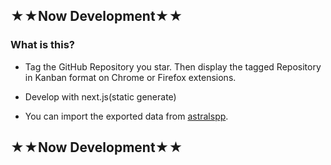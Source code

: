 ## ★★Now Development★★


### What is this?
- Tag the GitHub Repository you star. Then display the tagged Repository in Kanban format on Chrome or Firefox extensions.

- Develop with next.js(static generate)

- You can import the exported data from [astralspp](https://app.astralapp.com/).

## ★★Now Development★★

